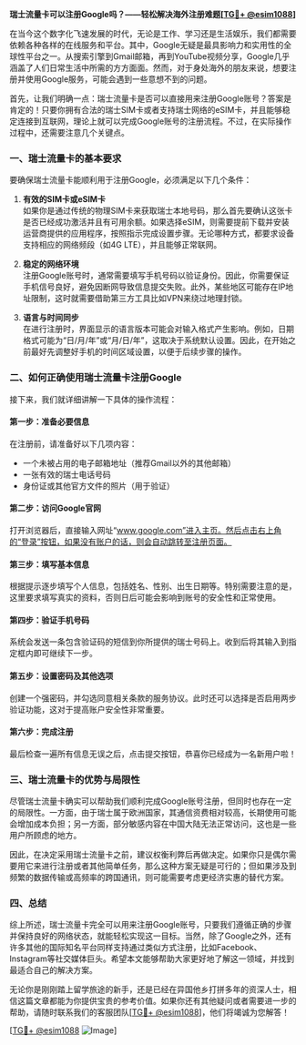 **瑞士流量卡可以注册Google吗？——轻松解决海外注册难题[[TG💪+ @esim1088](https://t.me/s/esim1088)]**

在当今这个数字化飞速发展的时代，无论是工作、学习还是生活娱乐，我们都需要依赖各种各样的在线服务和平台。其中，Google无疑是最具影响力和实用性的全球性平台之一。从搜索引擎到Gmail邮箱，再到YouTube视频分享，Google几乎涵盖了人们日常生活中所需的方方面面。然而，对于身处海外的朋友来说，想要注册并使用Google服务，可能会遇到一些意想不到的问题。

首先，让我们明确一点：瑞士流量卡是否可以直接用来注册Google账号？答案是肯定的！只要你拥有合法的瑞士SIM卡或者支持瑞士网络的eSIM卡，并且能够稳定连接到互联网，理论上就可以完成Google账号的注册流程。不过，在实际操作过程中，还需要注意几个关键点。

### 一、瑞士流量卡的基本要求

要确保瑞士流量卡能顺利用于注册Google，必须满足以下几个条件：

1. **有效的SIM卡或eSIM卡**  
   如果你是通过传统的物理SIM卡来获取瑞士本地号码，那么首先要确认这张卡是否已经成功激活并且有可用余额。如果选择eSIM，则需要提前下载并安装运营商提供的应用程序，按照指示完成设置步骤。无论哪种方式，都要求设备支持相应的网络频段（如4G LTE），并且能够正常联网。

2. **稳定的网络环境**  
   注册Google账号时，通常需要填写手机号码以验证身份。因此，你需要保证手机信号良好，避免因断网导致信息提交失败。此外，某些地区可能存在IP地址限制，这时就需要借助第三方工具比如VPN来绕过地理封锁。

3. **语言与时间同步**  
   在进行注册时，界面显示的语言版本可能会对输入格式产生影响。例如，日期格式可能为“日/月/年”或“月/日/年”，这取决于系统默认设置。因此，在开始之前最好先调整好手机的时间区域设置，以便于后续步骤的操作。

### 二、如何正确使用瑞士流量卡注册Google

接下来，我们就详细讲解一下具体的操作流程：

#### 第一步：准备必要信息
在注册前，请准备好以下几项内容：
- 一个未被占用的电子邮箱地址（推荐Gmail以外的其他邮箱）
- 一张有效的瑞士电话号码
- 身份证或其他官方文件的照片（用于验证）

#### 第二步：访问Google官网
打开浏览器后，直接输入网址“www.google.com”进入主页。然后点击右上角的“登录”按钮，如果没有账户的话，则会自动跳转至注册页面。

#### 第三步：填写基本信息
根据提示逐步填写个人信息，包括姓名、性别、出生日期等。特别需要注意的是，这里要求填写真实的资料，否则日后可能会影响到账号的安全性和正常使用。

#### 第四步：验证手机号码
系统会发送一条包含验证码的短信到你所提供的瑞士号码上。收到后将其输入到指定框内即可继续下一步。

#### 第五步：设置密码及其他选项
创建一个强密码，并勾选同意相关条款的服务协议。此时还可以选择是否启用两步验证功能，这对于提高账户安全性非常重要。

#### 第六步：完成注册
最后检查一遍所有信息无误之后，点击提交按钮，恭喜你已经成为一名新用户啦！

### 三、瑞士流量卡的优势与局限性

尽管瑞士流量卡确实可以帮助我们顺利完成Google账号注册，但同时也存在一定的局限性。一方面，由于瑞士属于欧洲国家，其通信资费相对较高，长期使用可能会增加成本负担；另一方面，部分敏感内容在中国大陆无法正常访问，这也是一些用户所顾虑的地方。

因此，在决定采用瑞士流量卡之前，建议权衡利弊后再做决定。如果你只是偶尔需要用它来进行注册或者其他简单任务，那么这种方案无疑是可行的；但如果涉及到频繁的数据传输或高频率的跨国通讯，则可能需要考虑更经济实惠的替代方案。

### 四、总结

综上所述，瑞士流量卡完全可以用来注册Google账号，只要我们遵循正确的步骤并保持良好的网络状态，就能轻松实现这一目标。当然，除了Google之外，还有许多其他的国际知名平台同样支持通过类似方式注册，比如Facebook、Instagram等社交媒体巨头。希望本文能够帮助大家更好地了解这一领域，并找到最适合自己的解决方案。

无论你是刚刚踏上留学旅途的新手，还是已经在异国他乡打拼多年的资深人士，相信这篇文章都能为你提供宝贵的参考价值。如果你还有其他疑问或者需要进一步的帮助，请随时联系我们的客服团队[[TG💪+ @esim1088](https://t.me/s/esim1088)]，他们将竭诚为您解答！

[[TG💪+ @esim1088](https://t.me/s/esim1088) ![Image](https://i.postimg.cc/4NQfJmqS/Snipaste-2025-05-13-00-14-12.png)]